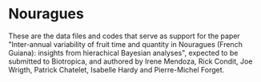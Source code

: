 # Nouragues
These are the data files and codes that serve as support for the paper "Inter-annual variability of fruit time and quantity in Nouragues (French Guiana): insights from hierachical Bayesian analyses", expected to be submitted to Biotropica, and authored by Irene Mendoza, Rick Condit, Joe Wrigth, Patrick Chatelet, Isabelle Hardy and Pierre-Michel Forget.
